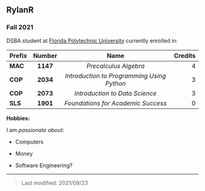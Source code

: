 ## RylanR

### Fall 2021

DSBA student at [Florida Polytechnic University](https://www.floridapoly.edu) currently enrolled in: 

| Prefix         | Number       | Name         |Credits      |
| :------------- | :----------: | :----------: |  ----------:|
| **MAC**  |  **1147**   |_Precalculus Algebra_    | 4           |
|  **COP**    |  **2034**   | _Introduction to Programming Using Python_ | 3           |
|  **COP**    | **2073** | _Introduction to Data Science_	    | 3           |
| **SLS**   | **1901** | _Foundations for Academic Success_    | 0           |

**Hobbies:**

I am _passionate about_: 

- Computers

- Money

- Software Engineering? 
***

> Last modified: 2021/09/23
